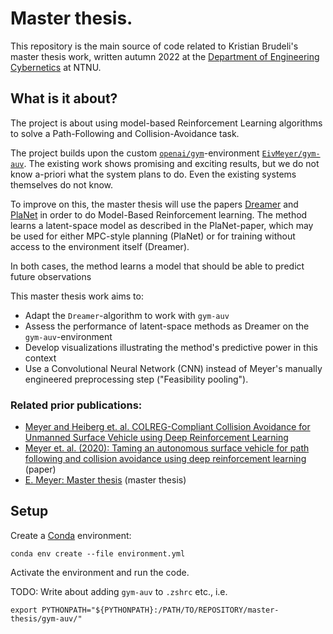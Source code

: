 # Master thesis.

This repository is the main source of code related to Kristian Brudeli's master thesis work, written autumn 2022 at the [Department of Engineering Cybernetics](https://www.ntnu.edu/itk) at NTNU.

## What is it about?

The project is about using model-based Reinforcement Learning algorithms to solve a Path-Following and Collision-Avoidance task. 

The project builds upon the custom [`openai/gym`](https://github.com/openai/gym)-environment [`EivMeyer/gym-auv`](https://github.com/EivMeyer/gym-auv). The existing work shows promising and exciting results, but we do not know a-priori what the system plans to do. Even the existing systems themselves do not know.

To improve on this, the master thesis will use the papers [Dreamer](https://danijar.com/project/dreamer/) and [PlaNet](https://danijar.com/project/planet/) in order to do Model-Based Reinforcement learning. The method learns a latent-space model as described in the PlaNet-paper, which may be used for either MPC-style planning (PlaNet) or for training without access to the environment itself (Dreamer).

In both cases, the method learns a model that should be able to predict future observations

This master thesis work aims to:
- Adapt the `Dreamer`-algorithm to work with `gym-auv`
- Assess the performance of latent-space methods as Dreamer on the `gym-auv`-environment
- Develop visualizations illustrating the method's predictive power in this context
- Use a Convolutional Neural Network (CNN) instead of Meyer's manually engineered preprocessing step ("Feasibility pooling"). 

### Related prior publications:
- [Meyer and Heiberg et. al. COLREG-Compliant Collision Avoidance for Unmanned Surface Vehicle using Deep Reinforcement Learning](https://ntnuopen.ntnu.no/ntnu-xmlui/handle/11250/2773871)
- [Meyer et. al. (2020): Taming an autonomous surface vehicle for path following and collision avoidance using deep reinforcement learning](https://ntnuopen.ntnu.no/ntnu-xmlui/handle/11250/2723515) (paper)
- [E. Meyer: Master thesis](https://ntnuopen.ntnu.no/ntnu-xmlui/handle/11250/2780874) (master thesis)


## Setup

Create a [Conda](https://docs.conda.io/en/latest/) environment:
```
conda env create --file environment.yml
```
Activate the environment and run the code.

TODO: Write about adding `gym-auv` to `.zshrc` etc., i.e.
```
export PYTHONPATH="${PYTHONPATH}:/PATH/TO/REPOSITORY/master-thesis/gym-auv/"
```